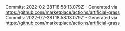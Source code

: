 Commits: 2022-02-28T18:58:13.079Z - Generated via https://github.com/marketplace/actions/artificial-grass
<br>
Commits: 2022-02-28T18:58:13.079Z - Generated via https://github.com/marketplace/actions/artificial-grass
<br>

